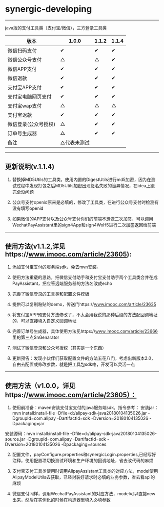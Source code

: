 # synergic-developing

----------------------------

java版的支付工具类（支付宝/微信），三方登录工具类

版本 | 1.0.0 | 1.1.2 |1.1.4
---- | --- | --- |---
微信扫码支付 | ✔ | ✔ | ✔ 
微信公众号支付 | △ | △ | ✔ 
微信APP支付| ✔ | ✔ | ✔ 
微信退款| ✔ | ✔  | ✔ 
支付宝APP支付| ✔ | ✔ | ✔ 
支付宝电脑网页支付| ✔ | ✔ | ✔ 
支付宝wap支付| △ | △ | △ 
支付宝退款| ✔ | ✔ | ✔  
微信登录(公众号授权)| △ | ✔ | ✔ 
订单号生成器|△|✔ | ✔ 
备注|△代表未测试| |   

------------------------------------------------------------

## 更新说明(v.1.1.4)

1. 替换掉MD5Utils的工具类，使用内置的DigestUtils进行md5加密，因为在测试过程中发现打包之后MD5Utils加密出现签名失败的诡异情况，在idea上跑完全没问题

2. 公众号支付openid原来是必填的，修改了工具类，在进行公众号支付时检测有没有填写openid

3. 如果微信的APP支付以及公众号支付你们的前端不想做二次加签，可以调用WechatPayAssistant里的sign4App和sign4WxH5进行二次加签返回给前端

------------------------------------------------------------

## 使用方法(v1.1.2,详见https://www.imooc.com/article/23605):


1. 添加支付宝支付的服务端sdk，免去mvn安装。

2. 使用方法重载的思路，把微信支付助手和支付宝支付助手两个工具类合并在成PayAssistant，把应答远端服务器的方法名改成echo

3. 完善了微信登录的工具类和配置文件模版

4. 提供可以复制粘贴的demo，传送门https://www.imooc.com/article/23635

5. 将支付宝APP预支付方法修改了，不太会用我说的那种后缀的方法配回调地址的，可以直接填入自定义回调地址

6. 完善订单号生成器，具体使用方法见https://www.imooc.com/article/23666 里的第三点SnGenarator

7. 测试了微信登录和公众号授权（其实是一个东西）

8. 更新预告：发现小伙伴们获取配置文件的方法五花八门，考虑出新版本2.0，自由去配置或修改参数，就是把工具包sdk咯，开发可以灵活一点

------------------------------------------------------------------

## 使用方法（v1.0.0，详见https://www.imooc.com/article/23605）：

1. 使用前准备：maven安装支付宝支付的java服务端sdk，指令参考：
安装jar：mvn install:install-file -Dfile=d:/alipay-sdk-java20180104135026.jar -DgroupId=com.alipay -DartifactId=sdk -Dversion=20180104135026 -Dpackaging=jar

安装源码：mvn install:install-file -Dfile=d:/alipay-sdk-java20180104135026-source.jar -DgroupId=com.alipay -DartifactId=sdk -Dversion=20180104135026 -Dpackaging=sources

2. 配置文件，payConfigure.properties和synergicLogin.properties,已经写好注释，使用配置项切换测试环境和生产环境的回调地址，省去改代码的麻烦

3. 支付宝支付工具类使用时调用AlipayAssistant工具类的对应方法，model使用AlipayModelUtils去获取，已经封装好请求时必填的业务参数，省去看api的麻烦

4. 微信支付同样，调用WechatPayAssistant的对应方法，model可以直接new出来，然后在实例化的时候在构造器里填入必填参数
